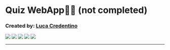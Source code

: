 <h1>Quiz WebApp🧑‍🏫 (not completed)</h1>
<h3>Created by: <a href="https://github.com/Luca-Credentino">Luca Credentino</a></h1> </h3>
<img src="./images/quiz1.pg">
<img src="./images/quiz2.pg">
<img src="./images/quiz3.pg">
<img src="./images/quiz4.pg">
<img src="./images/quiz5.pg">
<hr>